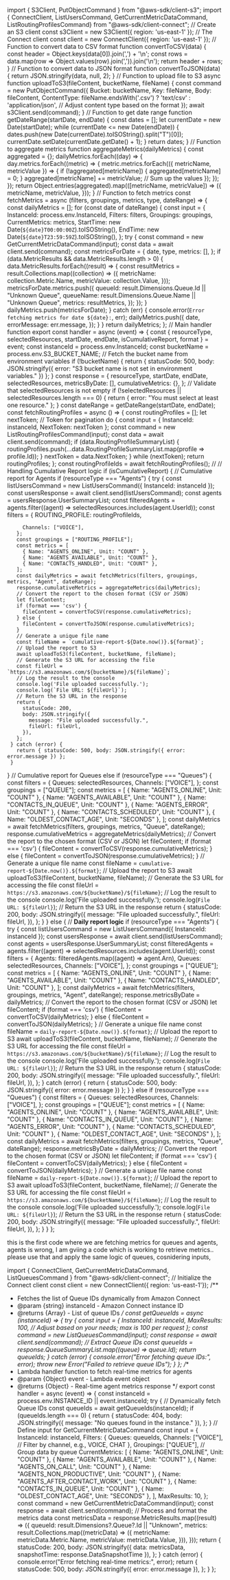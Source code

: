 import { S3Client, PutObjectCommand } from "@aws-sdk/client-s3";
import { ConnectClient, ListUsersCommand, GetCurrentMetricDataCommand, ListRoutingProfilesCommand} from "@aws-sdk/client-connect";
// Create an S3 client
const s3Client = new S3Client({ region: 'us-east-1' });
// The Connect client
const client = new ConnectClient({ region: 'us-east-1' });
// Function to convert data to CSV format
function convertToCSV(data) {
 const header = Object.keys(data[0]).join(',') + '\n';
 const rows = data.map(row => Object.values(row).join(',')).join('\n');
 return header + rows;
}
// Function to convert data to JSON format
function convertToJSON(data) {
 return JSON.stringify(data, null, 2);
}
// Function to upload file to S3
async function uploadToS3(fileContent, bucketName, fileName) {
 const command = new PutObjectCommand({
   Bucket: bucketName,
   Key: fileName,
   Body: fileContent,
   ContentType: fileName.endsWith('.csv') ? 'text/csv' : 'application/json', // Adjust content type based on the format
 });
 await s3Client.send(command);
}
// Function to get date range
function getDateRange(startDate, endDate) {
 const dates = [];
 let currentDate = new Date(startDate);
 while (currentDate <= new Date(endDate)) {
   dates.push(new Date(currentDate).toISOString().split("T")[0]);
   currentDate.setDate(currentDate.getDate() + 1);
 }
 return dates;
}
// Function to aggregate metrics
function aggregateMetrics(dailyMetrics) {
 const aggregated = {};
 dailyMetrics.forEach((day) => {
   day.metrics.forEach((metric) => {
     metric.metrics.forEach(({ metricName, metricValue }) => {
       if (!aggregated[metricName]) {
         aggregated[metricName] = 0;
       }
       aggregated[metricName] += metricValue; // Sum up the values
     });
   });
 });
 return Object.entries(aggregated).map(([metricName, metricValue]) => ({
   metricName,
   metricValue,
 }));
}
// Function to fetch metrics
const fetchMetrics = async (filters, groupings, metrics, type, dateRange) => {
 const dailyMetrics = [];
 for (const date of dateRange) {
   const input = {
     InstanceId: process.env.InstanceId,
     Filters: filters,
     Groupings: groupings,
     CurrentMetrics: metrics,
     StartTime: new Date(`${date}T00:00:00Z`).toISOString(),
     EndTime: new Date(`${date}T23:59:59Z`).toISOString(),
   };
   try {
     const command = new GetCurrentMetricDataCommand(input);
     const data = await client.send(command);
     const metricsForDate = {
       date,
       type,
       metrics: [],
     };
     if (data.MetricResults && data.MetricResults.length > 0) {
       data.MetricResults.forEach((result) => {
         const resultMetrics = result.Collections.map((collection) => ({
           metricName: collection.Metric.Name,
           metricValue: collection.Value,
         }));
         metricsForDate.metrics.push({
           queueId: result.Dimensions.Queue.Id || "Unknown Queue",
           queueName: result.Dimensions.Queue.Name || "Unknown Queue",
           metrics: resultMetrics,
         });
       });
     }
     dailyMetrics.push(metricsForDate);
   } catch (err) {
     console.error(`Error fetching metrics for date ${date}:`, err);
     dailyMetrics.push({
       date,
       errorMessage: err.message,
     });
   }
 }
 return dailyMetrics;
};
// Main handler function
export const handler = async (event) => {
 const { resourceType, selectedResources, startDate, endDate, isCumulativeReport, format } = event;
 const instanceId = process.env.InstanceId;
 const bucketName = process.env.S3_BUCKET_NAME; // Fetch the bucket name from environment variables
 if (!bucketName) {
   return { statusCode: 500, body: JSON.stringify({ error: "S3 bucket name is not set in environment variables." }) };
 }
 const response = {
   resourceType,
   startDate,
   endDate,
   selectedResources,
   metricsByDate: [],
   cumulativeMetrics: {},
 };
 // Validate that selectedResources is not empty
 if (!selectedResources || selectedResources.length === 0) {
   return { error: "You must select at least one resource." };
 }
 const dateRange = getDateRange(startDate, endDate);
 const fetchRoutingProfiles = async () => {
   const routingProfiles = [];
   let nextToken; // Token for pagination
   do {
     const input = { InstanceId: instanceId, NextToken: nextToken }; 
     const command = new ListRoutingProfilesCommand(input); 
     const data = await client.send(command); 
     if (data.RoutingProfileSummaryList) { 
       routingProfiles.push(...data.RoutingProfileSummaryList.map(profile => profile.Id)); 
     }
     nextToken = data.NextToken; 
   } while (nextToken);
   return routingProfiles;
 };
 const routingProfileIds = await fetchRoutingProfiles(); //
 // Handling Cumulative Report logic
 if (isCumulativeReport) {
   // Cumulative report for Agents
   if (resourceType === "Agents") {
     try {
       const listUsersCommand = new ListUsersCommand({ InstanceId: instanceId });
       const usersResponse = await client.send(listUsersCommand);
       const agents = usersResponse.UserSummaryList;
       const filteredAgents = agents.filter((agent) => selectedResources.includes(agent.UserId));
       const filters = {
         ROUTING_PROFILE: routingProfileIds,
         
         Channels: ["VOICE"],
       };
       const groupings = ["ROUTING_PROFILE"];
       const metrics = [
         { Name: "AGENTS_ONLINE", Unit: "COUNT" },
         { Name: "AGENTS_AVAILABLE", Unit: "COUNT" },
         { Name: "CONTACTS_HANDLED", Unit: "COUNT" },
       ];
       const dailyMetrics = await fetchMetrics(filters, groupings, metrics, "Agent", dateRange);
       response.cumulativeMetrics = aggregateMetrics(dailyMetrics);
       // Convert the report to the chosen format (CSV or JSON)
       let fileContent;
       if (format === 'csv') {
         fileContent = convertToCSV(response.cumulativeMetrics);
       } else {
         fileContent = convertToJSON(response.cumulativeMetrics);
       }
       // Generate a unique file name
       const fileName = `cumulative-report-${Date.now()}.${format}`;
       // Upload the report to S3
       await uploadToS3(fileContent, bucketName, fileName);
       // Generate the S3 URL for accessing the file
       const fileUrl = `https://s3.amazonaws.com/${bucketName}/${fileName}`;
       // Log the result to the console
       console.log('File uploaded successfully.');
       console.log(`File URL: ${fileUrl}`);
       // Return the S3 URL in the response
       return {
         statusCode: 200,
         body: JSON.stringify({
           message: "File uploaded successfully.",
           fileUrl: fileUrl,
         }),
       };
     } catch (error) {
       return { statusCode: 500, body: JSON.stringify({ error: error.message }) };
     }
   }
   // Cumulative report for Queues
   else if (resourceType === "Queues") {
     const filters = {
       Queues: selectedResources,
       Channels: ["VOICE"],
     };
     const groupings = ["QUEUE"];
     const metrics = [
       { Name: "AGENTS_ONLINE", Unit: "COUNT" },
       { Name: "AGENTS_AVAILABLE", Unit: "COUNT" },
       { Name: "CONTACTS_IN_QUEUE", Unit: "COUNT" },
       { Name: "AGENTS_ERROR", Unit: "COUNT" },
       { Name: "CONTACTS_SCHEDULED", Unit: "COUNT" },
       { Name: "OLDEST_CONTACT_AGE", Unit: "SECONDS" },
     ];
     const dailyMetrics = await fetchMetrics(filters, groupings, metrics, "Queue", dateRange);
     response.cumulativeMetrics = aggregateMetrics(dailyMetrics);
     // Convert the report to the chosen format (CSV or JSON)
     let fileContent;
     if (format === 'csv') {
       fileContent = convertToCSV(response.cumulativeMetrics);
     } else {
       fileContent = convertToJSON(response.cumulativeMetrics);
     }
     // Generate a unique file name
     const fileName = `cumulative-report-${Date.now()}.${format}`;
     // Upload the report to S3
     await uploadToS3(fileContent, bucketName, fileName);
     // Generate the S3 URL for accessing the file
     const fileUrl = `https://s3.amazonaws.com/${bucketName}/${fileName}`;
     // Log the result to the console
     console.log('File uploaded successfully.');
     console.log(`File URL: ${fileUrl}`);
     // Return the S3 URL in the response
     return {
       statusCode: 200,
       body: JSON.stringify({
         message: "File uploaded successfully.",
         fileUrl: fileUrl,
       }),
     };
   }
 } else {
   // **Daily report logic**
   if (resourceType === "Agents") {
     try {
       const listUsersCommand = new ListUsersCommand({ InstanceId: instanceId });
       const usersResponse = await client.send(listUsersCommand);
       const agents = usersResponse.UserSummaryList;
       const filteredAgents = agents.filter((agent) => selectedResources.includes(agent.UserId));
       const filters = {
         Agents: filteredAgents.map((agent) => agent.Arn),
         Queues: selectedResources,
         Channels: ["VOICE"],
       };
       const groupings = ["QUEUE"];
       const metrics = [
         { Name: "AGENTS_ONLINE", Unit: "COUNT" },
         { Name: "AGENTS_AVAILABLE", Unit: "COUNT" },
         { Name: "CONTACTS_HANDLED", Unit: "COUNT" },
       ];
       const dailyMetrics = await fetchMetrics(filters, groupings, metrics, "Agent", dateRange);
       response.metricsByDate = dailyMetrics;
       // Convert the report to the chosen format (CSV or JSON)
       let fileContent;
       if (format === 'csv') {
         fileContent = convertToCSV(dailyMetrics);
       } else {
         fileContent = convertToJSON(dailyMetrics);
       }
       // Generate a unique file name
       const fileName = `daily-report-${Date.now()}.${format}`;
       // Upload the report to S3
       await uploadToS3(fileContent, bucketName, fileName);
       // Generate the S3 URL for accessing the file
       const fileUrl = `https://s3.amazonaws.com/${bucketName}/${fileName}`;
       // Log the result to the console
       console.log('File uploaded successfully.');
       console.log(`File URL: ${fileUrl}`);
       // Return the S3 URL in the response
       return {
         statusCode: 200,
         body: JSON.stringify({
           message: "File uploaded successfully.",
           fileUrl: fileUrl,
         }),
       };
     } catch (error) {
       return { statusCode: 500, body: JSON.stringify({ error: error.message }) };
     }
   } else if (resourceType === "Queues") {
     const filters = {
       Queues: selectedResources,
       Channels: ["VOICE"],
     };
     const groupings = ["QUEUE"];
     const metrics = [
       { Name: "AGENTS_ONLINE", Unit: "COUNT" },
       { Name: "AGENTS_AVAILABLE", Unit: "COUNT" },
       { Name: "CONTACTS_IN_QUEUE", Unit: "COUNT" },
       { Name: "AGENTS_ERROR", Unit: "COUNT" },
       { Name: "CONTACTS_SCHEDULED", Unit: "COUNT" },
       { Name: "OLDEST_CONTACT_AGE", Unit: "SECONDS" },
     ];
     const dailyMetrics = await fetchMetrics(filters, groupings, metrics, "Queue", dateRange);
     response.metricsByDate = dailyMetrics;
     // Convert the report to the chosen format (CSV or JSON)
     let fileContent;
     if (format === 'csv') {
       fileContent = convertToCSV(dailyMetrics);
     } else {
       fileContent = convertToJSON(dailyMetrics);
     }
     // Generate a unique file name
     const fileName = `daily-report-${Date.now()}.${format}`;
     // Upload the report to S3
     await uploadToS3(fileContent, bucketName, fileName);
     // Generate the S3 URL for accessing the file
     const fileUrl = `https://s3.amazonaws.com/${bucketName}/${fileName}`;
     // Log the result to the console
     console.log('File uploaded successfully.');
     console.log(`File URL: ${fileUrl}`);
     // Return the S3 URL in the response
     return {
       statusCode: 200,
       body: JSON.stringify({
         message: "File uploaded successfully.",
         fileUrl: fileUrl,
       }),
     };
   }
 }
};

this is the first code where we are fetching metrics for queues and agents, agents is wrong, I am gviing a code which is working to retrieve metrics.. please use that and apply the same logic of queues, cosnidering inputs, 

import { ConnectClient, GetCurrentMetricDataCommand, ListQueuesCommand } from "@aws-sdk/client-connect";
// Initialize the Connect client
const client = new ConnectClient({ region: 'us-east-1'});
/**
* Fetches the list of Queue IDs dynamically from Amazon Connect
* @param {string} instanceId - Amazon Connect instance ID
* @returns {Array<string>} - List of queue IDs
*/
const getQueueIds = async (instanceId) => {
 try {
   const input = {
     InstanceId: instanceId,
     MaxResults: 100, // Adjust based on your needs; max is 100 per request
   };
   const command = new ListQueuesCommand(input);
   const response = await client.send(command);
   // Extract Queue IDs
   const queueIds = response.QueueSummaryList.map((queue) => queue.Id);
   return queueIds;
 } catch (error) {
   console.error("Error fetching queue IDs:", error);
   throw new Error("Failed to retrieve queue IDs");
 }
};
/**
* Lambda handler function to fetch real-time metrics for agents
* @param {Object} event - Lambda event object
* @returns {Object} - Real-time agent metrics response
*/
export const handler = async (event) => {
 const instanceId = process.env.INSTANCE_ID || event.instanceId;
 try {
   // Dynamically fetch Queue IDs
   const queueIds = await getQueueIds(instanceId);
   if (queueIds.length === 0) {
     return {
       statusCode: 404,
       body: JSON.stringify({ message: "No queues found in the instance." }),
     };
   }
   // Define input for GetCurrentMetricDataCommand
   const input = {
     InstanceId: instanceId,
     Filters: {
       Queues: queueIds,
       Channels: ["VOICE"], // Filter by channel, e.g., VOICE, CHAT
     },
     Groupings: ["QUEUE"], // Group data by queue
     CurrentMetrics: [
       { Name: "AGENTS_ONLINE", Unit: "COUNT" },
       { Name: "AGENTS_AVAILABLE", Unit: "COUNT" },
       { Name: "AGENTS_ON_CALL", Unit: "COUNT" },
       { Name: "AGENTS_NON_PRODUCTIVE", Unit: "COUNT" },
       { Name: "AGENTS_AFTER_CONTACT_WORK", Unit: "COUNT" },
       { Name: "CONTACTS_IN_QUEUE", Unit: "COUNT" },
       { Name: "OLDEST_CONTACT_AGE", Unit: "SECONDS" },
     ],
     MaxResults: 10,
   };
   const command = new GetCurrentMetricDataCommand(input);
   const response = await client.send(command);
   // Process and format the metrics data
   const metricsData = response.MetricResults.map((result) => ({
     queueId: result.Dimensions?.Queue?.Id || "Unknown",
     metrics: result.Collections.map((metricData) => ({
       metricName: metricData.Metric.Name,
       metricValue: metricData.Value,
     })),
   }));
   return {
     statusCode: 200,
     body: JSON.stringify({ data: metricsData, snapshotTime: response.DataSnapshotTime }),
   };
 } catch (error) {
   console.error("Error fetching real-time metrics:", error);
   return {
     statusCode: 500,
     body: JSON.stringify({ error: error.message }),
   };
 }
};
